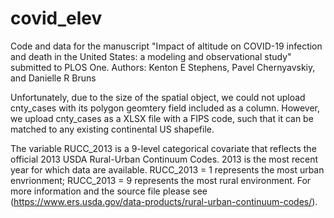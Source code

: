 # covid_elev
Code and data for the manuscript "Impact of altitude on COVID-19 infection and death in the United States: a modeling and observational study" submitted to PLOS One. 
Authors: Kenton E Stephens, Pavel Chernyavskiy, and Danielle R Bruns

Unfortunately, due to the size of the spatial object, we could not upload cnty_cases with its polygon geomtery field included as a column. However, we upload cnty_cases as a XLSX file with a FIPS code, such that it can be matched to any existing continental US shapefile.

The variable RUCC_2013 is a 9-level categorical covariate that reflects the official 2013 USDA Rural-Urban Continuum Codes. 2013 is the most recent year for which data are available. RUCC_2013 = 1 represents the most urban envrionment; RUCC_2013 = 9 represents the most rural environment. For more information and the source file please see (https://www.ers.usda.gov/data-products/rural-urban-continuum-codes/).
